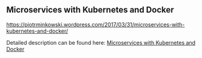## Microservices with Kubernetes and Docker



https://piotrminkowski.wordpress.com/2017/03/31/microservices-with-kubernetes-and-docker/






Detailed description can be found here: [Microservices with Kubernetes and Docker](https://piotrminkowski.wordpress.com/2017/03/31/microservices-with-kubernetes-and-docker) 